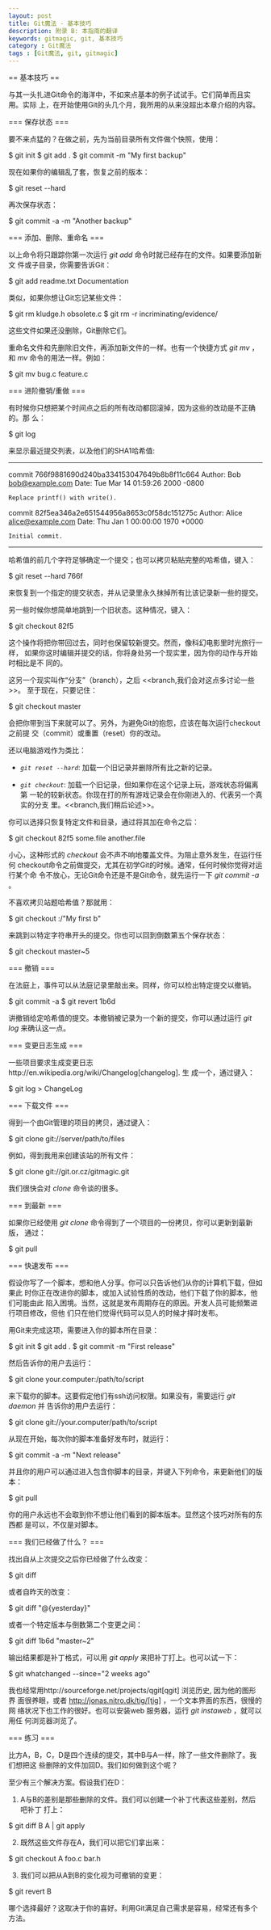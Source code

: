 ```yaml
---
layout: post
title: Git魔法 - 基本技巧
description: 附录 B: 本指南的翻译
keywords: gitmagic, git, 基本技巧
category : Git魔法
tags : [Git魔法, git, gitmagic]
---
```

== 基本技巧 ==

与其一头扎进Git命令的海洋中，不如来点基本的例子试试手。它们简单而且实用。实际
上，在开始使用Git的头几个月，我所用的从来没超出本章介绍的内容。

=== 保存状态 ===

要不来点猛的？在做之前，先为当前目录所有文件做个快照，使用：

 $ git init
 $ git add .
 $ git commit -m "My first backup"

现在如果你的编辑乱了套，恢复之前的版本：

 $ git reset --hard

再次保存状态：

 $ git commit -a -m "Another backup"

=== 添加、删除、重命名 ===

以上命令将只跟踪你第一次运行 *git add* 命令时就已经存在的文件。如果要添加新文
件或子目录，你需要告诉Git：

 $ git add readme.txt Documentation

类似，如果你想让Git忘记某些文件：

 $ git rm kludge.h obsolete.c
 $ git rm -r incriminating/evidence/

这些文件如果还没删除，Git删除它们。

重命名文件和先删除旧文件，再添加新文件的一样。也有一个快捷方式 *git mv* ，和
*mv* 命令的用法一样。例如：

 $ git mv bug.c feature.c

=== 进阶撤销/重做 ===

有时候你只想把某个时间点之后的所有改动都回滚掉，因为这些的改动是不正确的。那
么：

 $ git log

来显示最近提交列表，以及他们的SHA1哈希值:

----------------------------------
commit 766f9881690d240ba334153047649b8b8f11c664
Author: Bob <bob@example.com>
Date:   Tue Mar 14 01:59:26 2000 -0800

    Replace printf() with write().

commit 82f5ea346a2e651544956a8653c0f58dc151275c
Author: Alice <alice@example.com>
Date:   Thu Jan 1 00:00:00 1970 +0000

    Initial commit.
----------------------------------

哈希值的前几个字符足够确定一个提交；也可以拷贝粘贴完整的哈希值，键入：

 $ git reset --hard 766f

来恢复到一个指定的提交状态，并从记录里永久抹掉所有比该记录新一些的提交。

另一些时候你想简单地跳到一个旧状态。这种情况，键入：

 $ git checkout 82f5

这个操作将把你带回过去，同时也保留较新提交。然而，像科幻电影里时光旅行一样，
如果你这时编辑并提交的话，你将身处另一个现实里，因为你的动作与开始时相比是不
同的。

这另一个现实叫作“分支”（branch），之后 <<branch,我们会对这点多讨论一些>>。
至于现在，只要记住：

 $ git checkout master

会把你带到当下来就可以了。另外，为避免Git的抱怨，应该在每次运行checkout之前提
交（commit）或重置（reset）你的改动。

还以电脑游戏作为类比：

- *`git reset --hard`*: 加载一个旧记录并删除所有比之新的记录。

- *`git checkout`*: 加载一个旧记录，但如果你在这个记录上玩，游戏状态将偏离第
  一轮的较新状态。你现在打的所有游戏记录会在你刚进入的、代表另一个真实的分支
  里。<<branch,我们稍后论述>>。

你可以选择只恢复特定文件和目录，通过将其加在命令之后：

 $ git checkout 82f5 some.file another.file

小心，这种形式的 *checkout* 会不声不响地覆盖文件。为阻止意外发生，在运行任何
checkout命令之前做提交，尤其在初学Git的时候。通常，任何时候你觉得对运行某个命
令不放心，无论Git命令还是不是Git命令，就先运行一下 *git commit -a* 。

不喜欢拷贝站题哈希值？那就用：

 $ git checkout :/"My first b"

来跳到以特定字符串开头的提交。你也可以回到倒数第五个保存状态：

 $ git checkout master~5

=== 撤销 ===

在法庭上，事件可以从法庭记录里敲出来。同样，你可以检出特定提交以撤销。

 $ git commit -a
 $ git revert 1b6d

讲撤销给定哈希值的提交。本撤销被记录为一个新的提交，你可以通过运行 *git log*
来确认这一点。

=== 变更日志生成 ===

一些项目要求生成变更日志http://en.wikipedia.org/wiki/Changelog[changelog]. 生
成一个，通过键入：

 $ git log > ChangeLog

=== 下载文件 ===

得到一个由Git管理的项目的拷贝，通过键入：

 $ git clone git://server/path/to/files

例如，得到我用来创建该站的所有文件：

 $ git clone git://git.or.cz/gitmagic.git

我们很快会对 *clone* 命令谈的很多。

=== 到最新 ===

如果你已经使用 *git clone* 命令得到了一个项目的一份拷贝，你可以更新到最新版，
通过：

 $ git pull

 
=== 快速发布 ===

假设你写了一个脚本，想和他人分享。你可以只告诉他们从你的计算机下载，但如果此
时你正在改进你的脚本，或加入试验性质的改动，他们下载了你的脚本，他们可能由此
陷入困境。当然，这就是发布周期存在的原因。开发人员可能频繁进行项目修改，但他
们只在他们觉得代码可以见人的时候才择时发布。

用Git来完成这项，需要进入你的脚本所在目录：

 $ git init
 $ git add .
 $ git commit -m "First release"

然后告诉你的用户去运行：

 $ git clone your.computer:/path/to/script

来下载你的脚本。这要假定他们有ssh访问权限。如果没有，需要运行 *git daemon* 并
告诉你的用户去运行：

 $ git clone git://your.computer/path/to/script

从现在开始，每次你的脚本准备好发布时，就运行：

 $ git commit -a -m "Next release"

并且你的用户可以通过进入包含你脚本的目录，并键入下列命令，来更新他们的版本：

 $ git pull

你的用户永远也不会取到你不想让他们看到的脚本版本。显然这个技巧对所有的东西都
是可以，不仅是对脚本。


=== 我们已经做了什么？ ===

找出自从上次提交之后你已经做了什么改变：

 $ git diff

或者自昨天的改变：

 $ git diff "@{yesterday}"

或者一个特定版本与倒数第二个变更之间：

 $ git diff 1b6d "master~2"

输出结果都是补丁格式，可以用 *git apply* 来把补丁打上。也可以试一下：

 $ git whatchanged --since="2 weeks ago"

我也经常用http://sourceforge.net/projects/qgit[qgit] 浏览历史, 因为他的图形界
面很养眼，或者 http://jonas.nitro.dk/tig/[tig] ，一个文本界面的东西，很慢的网
络状况下也工作的很好。也可以安装web 服务器，运行 *git instaweb* ，就可以用任
何浏览器浏览了。

=== 练习 ===

比方A，B，C，D是四个连续的提交，其中B与A一样，除了一些文件删除了。我们想把这
些删除的文件加回D。我们如何做到这个呢？

至少有三个解决方案。假设我们在D：

  1. A与B的差别是那些删除的文件。我们可以创建一个补丁代表这些差别，然后吧补丁
     打上：

   $ git diff B A | git apply

  2. 既然这些文件存在A，我们可以把它们拿出来：

   $ git checkout A foo.c bar.h

  3. 我们可以把从A到B的变化视为可撤销的变更：

   $ git revert B

哪个选择最好？这取决于你的喜好。利用Git满足自己需求是容易，经常还有多个方法。
